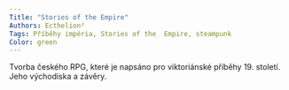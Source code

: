 ```yaml
---
Title: "Stories of the Empire"
Authors: Ecthelion²
Tags: Příběhy impéria, Stories of the  Empire, steampunk
Color: green
---
```

Tvorba českého RPG, které je napsáno
pro viktoriánské příběhy 19. století.
Jeho východiska a závěry.
